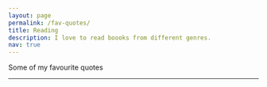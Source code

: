 ```yaml
---
layout: page
permalink: /fav-quotes/
title: Reading
description: I love to read boooks from different genres.
nav: true
---
```

Some of my favourite quotes

***


